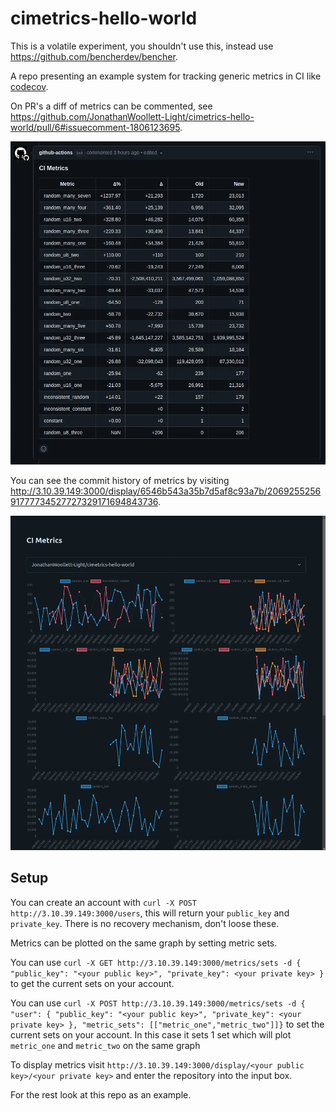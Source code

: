 # cimetrics-hello-world

This is a volatile experiment, you shouldn't use this, instead use https://github.com/bencherdev/bencher.

A repo presenting an example system for tracking generic metrics in CI like [codecov](https://about.codecov.io).

On PR's a diff of metrics can be commented, see https://github.com/JonathanWoollett-Light/cimetrics-hello-world/pull/6#issuecomment-1806123695.

![Example PR comment](./pr_comment_example.webp)

You can see the commit history of metrics by visiting http://3.10.39.149:3000/display/6546b543a35b7d5af8c93a7b/206925525691777734527727329171694843736.

![Example display](./display_example.webp)

## Setup

You can create an account with `curl -X POST http://3.10.39.149:3000/users`, this will return your `public_key` and `private_key`. There is no recovery mechanism, don't loose these.

Metrics can be plotted on the same graph by setting metric sets.

You can use `curl -X GET http://3.10.39.149:3000/metrics/sets -d { "public_key": "<your public key>", "private_key": <your private key> }` to get the current sets on your account.

You can use `curl -X POST http://3.10.39.149:3000/metrics/sets -d { "user": { "public_key": "<your public key>", "private_key": <your private key> }, "metric_sets": [["metric_one","metric_two"]]}` to set the current sets on your account. In this case it sets 1 set which will plot `metric_one` and `metric_two` on the same graph

To display metrics visit `http://3.10.39.149:3000/display/<your public key>/<your private key>` and enter the repository into the input box.

For the rest look at this repo as an example.